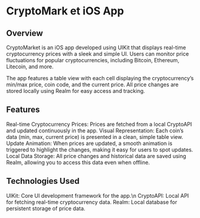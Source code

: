 # CryptoMark et iOS App
## Overview
CryptoMarket is an iOS app developed using UIKit that displays real-time cryptocurrency prices with a sleek and simple UI. Users can monitor price fluctuations for popular cryptocurrencies, including Bitcoin, Ethereum, Litecoin, and more.

The app features a table view with each cell displaying the cryptocurrency’s min/max price, coin code, and the current price. All price changes are stored locally using Realm for easy access and tracking.

## Features
Real-time Cryptocurrency Prices: Prices are fetched from a local CryptoAPI and updated continuously in the app.
Visual Representation: Each coin’s data (min, max, current price) is presented in a clean, simple table view.
Update Animation: When prices are updated, a smooth animation is triggered to highlight the changes, making it easy for users to spot updates.
Local Data Storage: All price changes and historical data are saved using Realm, allowing you to access this data even when offline.

## Technologies Used
UIKit: Core UI development framework for the app.\n
CryptoAPI: Local API for fetching real-time cryptocurrency data.
Realm: Local database for persistent storage of price data.
